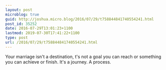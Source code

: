 ```yaml
---
layout: post
microblog: true
guid: http://joshua.micro.blog/2016/07/29/t758844841740554241.html
post_id: 35252
date: 2016-07-29T13:01:23+1100
lastmod: 2019-07-30T17:41:22+1100
type: post
url: /2016/07/29/t758844841740554241.html
---
```

Your marriage isn't a destination, t's not a goal you can reach or something you can achieve or finish. It's a journey. A process.
